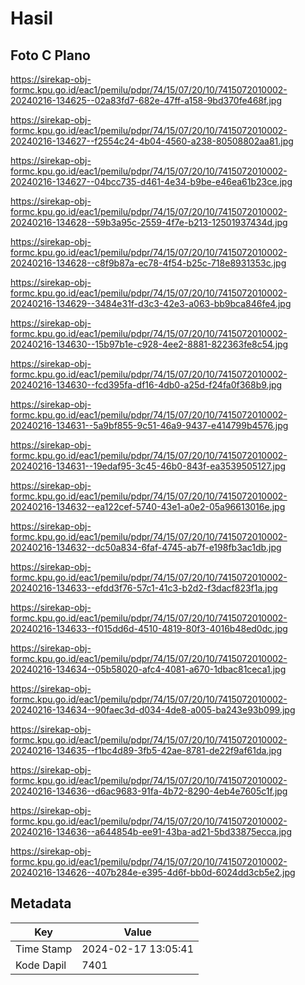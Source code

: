 # Hasil

## Foto C Plano

https://sirekap-obj-formc.kpu.go.id/eac1/pemilu/pdpr/74/15/07/20/10/7415072010002-20240216-134625--02a83fd7-682e-47ff-a158-9bd370fe468f.jpg

https://sirekap-obj-formc.kpu.go.id/eac1/pemilu/pdpr/74/15/07/20/10/7415072010002-20240216-134627--f2554c24-4b04-4560-a238-80508802aa81.jpg

https://sirekap-obj-formc.kpu.go.id/eac1/pemilu/pdpr/74/15/07/20/10/7415072010002-20240216-134627--04bcc735-d461-4e34-b9be-e46ea61b23ce.jpg

https://sirekap-obj-formc.kpu.go.id/eac1/pemilu/pdpr/74/15/07/20/10/7415072010002-20240216-134628--59b3a95c-2559-4f7e-b213-12501937434d.jpg

https://sirekap-obj-formc.kpu.go.id/eac1/pemilu/pdpr/74/15/07/20/10/7415072010002-20240216-134628--c8f9b87a-ec78-4f54-b25c-718e8931353c.jpg

https://sirekap-obj-formc.kpu.go.id/eac1/pemilu/pdpr/74/15/07/20/10/7415072010002-20240216-134629--3484e31f-d3c3-42e3-a063-bb9bca846fe4.jpg

https://sirekap-obj-formc.kpu.go.id/eac1/pemilu/pdpr/74/15/07/20/10/7415072010002-20240216-134630--15b97b1e-c928-4ee2-8881-822363fe8c54.jpg

https://sirekap-obj-formc.kpu.go.id/eac1/pemilu/pdpr/74/15/07/20/10/7415072010002-20240216-134630--fcd395fa-df16-4db0-a25d-f24fa0f368b9.jpg

https://sirekap-obj-formc.kpu.go.id/eac1/pemilu/pdpr/74/15/07/20/10/7415072010002-20240216-134631--5a9bf855-9c51-46a9-9437-e414799b4576.jpg

https://sirekap-obj-formc.kpu.go.id/eac1/pemilu/pdpr/74/15/07/20/10/7415072010002-20240216-134631--19edaf95-3c45-46b0-843f-ea3539505127.jpg

https://sirekap-obj-formc.kpu.go.id/eac1/pemilu/pdpr/74/15/07/20/10/7415072010002-20240216-134632--ea122cef-5740-43e1-a0e2-05a96613016e.jpg

https://sirekap-obj-formc.kpu.go.id/eac1/pemilu/pdpr/74/15/07/20/10/7415072010002-20240216-134632--dc50a834-6faf-4745-ab7f-e198fb3ac1db.jpg

https://sirekap-obj-formc.kpu.go.id/eac1/pemilu/pdpr/74/15/07/20/10/7415072010002-20240216-134633--efdd3f76-57c1-41c3-b2d2-f3dacf823f1a.jpg

https://sirekap-obj-formc.kpu.go.id/eac1/pemilu/pdpr/74/15/07/20/10/7415072010002-20240216-134633--f015dd6d-4510-4819-80f3-4016b48ed0dc.jpg

https://sirekap-obj-formc.kpu.go.id/eac1/pemilu/pdpr/74/15/07/20/10/7415072010002-20240216-134634--05b58020-afc4-4081-a670-1dbac81ceca1.jpg

https://sirekap-obj-formc.kpu.go.id/eac1/pemilu/pdpr/74/15/07/20/10/7415072010002-20240216-134634--90faec3d-d034-4de8-a005-ba243e93b099.jpg

https://sirekap-obj-formc.kpu.go.id/eac1/pemilu/pdpr/74/15/07/20/10/7415072010002-20240216-134635--f1bc4d89-3fb5-42ae-8781-de22f9af61da.jpg

https://sirekap-obj-formc.kpu.go.id/eac1/pemilu/pdpr/74/15/07/20/10/7415072010002-20240216-134636--d6ac9683-91fa-4b72-8290-4eb4e7605c1f.jpg

https://sirekap-obj-formc.kpu.go.id/eac1/pemilu/pdpr/74/15/07/20/10/7415072010002-20240216-134636--a644854b-ee91-43ba-ad21-5bd33875ecca.jpg

https://sirekap-obj-formc.kpu.go.id/eac1/pemilu/pdpr/74/15/07/20/10/7415072010002-20240216-134626--407b284e-e395-4d6f-bb0d-6024dd3cb5e2.jpg


## Metadata

| Key        | Value               |
| ---------- | ------------------- |
| Time Stamp | 2024-02-17 13:05:41 |
| Kode Dapil | 7401                |



